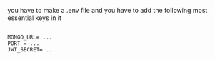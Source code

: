 you have to make a .env file and you have to add the following most essential keys in it

```env

MONGO_URL= ...
PORT = ...
JWT_SECRET= ...

```